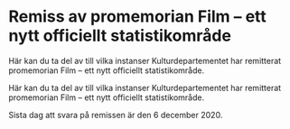 # Remiss av promemorian Film – ett nytt officiellt statistikområde

Här kan du ta del av till vilka instanser Kulturdepartementet har remitterat promemorian Film – ett nytt officiellt statistikområde.

Här kan du ta del av till vilka instanser Kulturdepartementet har remitterat promemorian Film – ett nytt officiellt statistikområde.

Sista dag att svara på remissen är den 6 december 2020.
